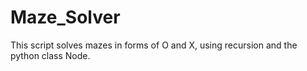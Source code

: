 # Maze_Solver

This script solves mazes in forms of O and X, using recursion and the python class Node.
